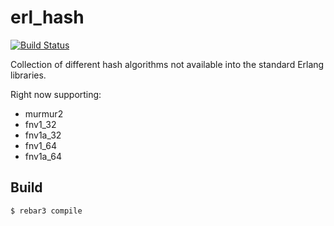 erl_hash
=====

[![Build Status](https://travis-ci.com/silviucpp/erl_hash.svg?branch=master)](https://travis-ci.com/github/silviucpp/erl_hash)

Collection of different hash algorithms not available into the standard Erlang libraries.

Right now supporting:

- murmur2
- fnv1_32
- fnv1a_32
- fnv1_64
- fnv1a_64

Build
-----

    $ rebar3 compile
